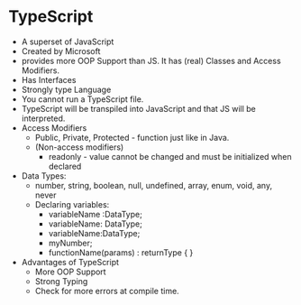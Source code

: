 # TypeScript

- A superset of JavaScript
- Created by Microsoft
- provides more OOP Support than JS. It has (real) Classes and Access Modifiers.
- Has Interfaces
- Strongly type Language
- You cannot run a TypeScript file.
- TypeScript will be transpiled into JavaScript and that JS will be interpreted.
- Access Modifiers
  - Public, Private, Protected - function just like in Java.
  - (Non-access modifiers)
    - readonly - value cannot be changed and must be initialized when declared
- Data Types:
  - number, string, boolean, null, undefined, array, enum, void, any, never
  - Declaring variables:
    - variableName :DataType;
    - variableName: DataType;
    - variableName:DataType;
    - myNumber;
    - functionName(params) : returnType { }
- Advantages of TypeScript
  - More OOP Support
  - Strong Typing
  - Check for more errors at compile time.

